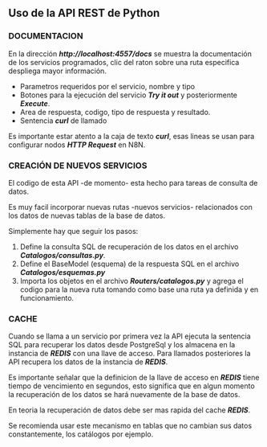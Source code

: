 ## Uso de la API REST de Python

### DOCUMENTACION

En la dirección ***http://localhost:4557/docs*** se muestra la documentación de los servicios programados, clic del raton sobre una ruta especifica despliega mayor información.

- Parametros requeridos por el servicio, nombre y tipo
- Botones para la ejecución del servicio ***Try it out*** y posteriormente ***Execute***.
- Area de respuesta, codigo, tipo de respuesta y resultado.
- Sentencia ***curl*** de llamado

Es importante estar atento a la caja de texto ***curl***, esas lineas se usan para configurar nodos ***HTTP Request*** en N8N.

### CREACIÓN DE NUEVOS SERVICIOS

El codigo de esta API -de momento- esta hecho para tareas de consulta de datos. 

Es muy facil incorporar nuevas rutas -nuevos servicios- relacionados con los datos de nuevas tablas de la base de datos.

Simplemente hay que seguir los pasos:

1. Define la consulta SQL de recuperación de los datos en el archivo ***Catalogos/consultas.py***.
2. Define el BaseModel (esquema) de la respuesta SQL en el archivo ***Catalogos/esquemas.py***
3. Importa los objetos en el archivo ***Routers/catalogos.py*** y agrega el codigo para la nueva ruta tomando como base una ruta ya definida y en funcionamiento.

### CACHE

Cuando se llama a un servicio por primera vez la API ejecuta la sentencia SQL para recuperar los datos desde PostgreSql y los almacena en la instancia de ***REDIS*** con una llave de acceso. Para llamados posteriores la API recupera los datos de la instancia de ***REDIS***.

Es importante señalar que la definicion de la llave de acceso en ***REDIS*** tiene tiempo de vencimiento en segundos, esto significa que en algun momento la recuperación de los datos se hará nuevamente de la base de datos.

En teoria la recuperación de datos debe ser mas rapida del cache ***REDIS***. 

Se recomienda usar este mecanismo en tablas que no cambian sus datos constantemente, los catálogos por ejemplo.


